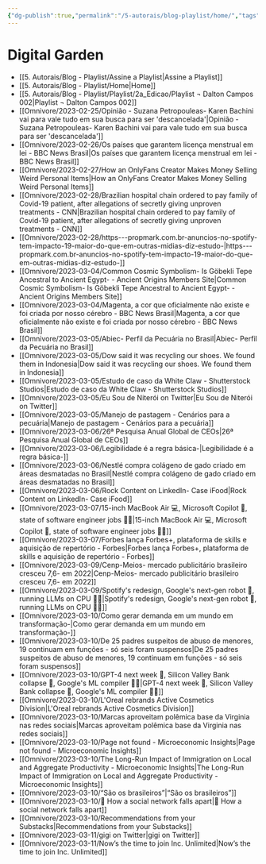 ```yaml
---
{"dg-publish":true,"permalink":"/5-autorais/blog-playlist/home/","tags":["gardenEntry"],"dgShowLocalGraph":true,"dgShowFileTree":true,"dgEnableSearch":true,"created":"","updated":""}
---
```


# Digital Garden

- [[5. Autorais/Blog - Playlist/Assine a Playlist\|Assine a Playlist]]
- [[5. Autorais/Blog - Playlist/Home\|Home]]
- [[5. Autorais/Blog - Playlist/Playlist/2a_Edicao/Playlist ¬ Dalton Campos 002\|Playlist ¬ Dalton Campos 002]]
- [[Omnivore/2023-02-25/Opinião - Suzana Petropouleas- Karen Bachini vai para vale tudo em sua busca para ser 'descancelada'\|Opinião - Suzana Petropouleas- Karen Bachini vai para vale tudo em sua busca para ser 'descancelada']]
- [[Omnivore/2023-02-26/Os países que garantem licença menstrual em lei - BBC News Brasil\|Os países que garantem licença menstrual em lei - BBC News Brasil]]
- [[Omnivore/2023-02-27/How an OnlyFans Creator Makes Money Selling Weird Personal Items\|How an OnlyFans Creator Makes Money Selling Weird Personal Items]]
- [[Omnivore/2023-02-28/Brazilian hospital chain ordered to pay family of Covid-19 patient, after allegations of secretly giving unproven treatments - CNN\|Brazilian hospital chain ordered to pay family of Covid-19 patient, after allegations of secretly giving unproven treatments - CNN]]
- [[Omnivore/2023-02-28/https---propmark.com.br-anuncios-no-spotify-tem-impacto-19-maior-do-que-em-outras-midias-diz-estudo-\|https---propmark.com.br-anuncios-no-spotify-tem-impacto-19-maior-do-que-em-outras-midias-diz-estudo-]]
- [[Omnivore/2023-03-04/Common Cosmic Symbolism- Is Göbekli Tepe Ancestral to Ancient Egypt- - Ancient Origins Members Site\|Common Cosmic Symbolism- Is Göbekli Tepe Ancestral to Ancient Egypt- - Ancient Origins Members Site]]
- [[Omnivore/2023-03-04/Magenta, a cor que oficialmente não existe e foi criada por nosso cérebro - BBC News Brasil\|Magenta, a cor que oficialmente não existe e foi criada por nosso cérebro - BBC News Brasil]]
- [[Omnivore/2023-03-05/Abiec- Perfil da Pecuária no Brasil\|Abiec- Perfil da Pecuária no Brasil]]
- [[Omnivore/2023-03-05/Dow said it was recycling our shoes. We found them in Indonesia\|Dow said it was recycling our shoes. We found them in Indonesia]]
- [[Omnivore/2023-03-05/Estudo de caso da White Claw - Shutterstock Studios\|Estudo de caso da White Claw - Shutterstock Studios]]
- [[Omnivore/2023-03-05/Eu Sou de Niterói on Twitter\|Eu Sou de Niterói on Twitter]]
- [[Omnivore/2023-03-05/Manejo de pastagem - Cenários para a pecuária\|Manejo de pastagem - Cenários para a pecuária]]
- [[Omnivore/2023-03-06/26ª Pesquisa Anual Global de CEOs\|26ª Pesquisa Anual Global de CEOs]]
- [[Omnivore/2023-03-06/Legibilidade é a regra básica-\|Legibilidade é a regra básica-]]
- [[Omnivore/2023-03-06/Nestlé compra colágeno de gado criado em áreas desmatadas no Brasil\|Nestlé compra colágeno de gado criado em áreas desmatadas no Brasil]]
- [[Omnivore/2023-03-06/Rock Content on LinkedIn- Case iFood\|Rock Content on LinkedIn- Case iFood]]
- [[Omnivore/2023-03-07/15-inch MacBook Air 💻, Microsoft Copilot 🤖, state of software engineer jobs 👨‍💻\|15-inch MacBook Air 💻, Microsoft Copilot 🤖, state of software engineer jobs 👨‍💻]]
- [[Omnivore/2023-03-07/Forbes lança Forbes+, plataforma de skills e aquisição de repertório - Forbes\|Forbes lança Forbes+, plataforma de skills e aquisição de repertório - Forbes]]
- [[Omnivore/2023-03-09/Cenp-Meios- mercado publicitário brasileiro cresceu 7,6- em 2022\|Cenp-Meios- mercado publicitário brasileiro cresceu 7,6- em 2022]]
- [[Omnivore/2023-03-09/Spotify's redesign, Google's next-gen robot 🤖, running LLMs on CPU 👨‍💻\|Spotify's redesign, Google's next-gen robot 🤖, running LLMs on CPU 👨‍💻]]
- [[Omnivore/2023-03-10/Como gerar demanda em um mundo em transformação-\|Como gerar demanda em um mundo em transformação-]]
- [[Omnivore/2023-03-10/De 25 padres suspeitos de abuso de menores, 19 continuam em funções - só seis foram suspensos\|De 25 padres suspeitos de abuso de menores, 19 continuam em funções - só seis foram suspensos]]
- [[Omnivore/2023-03-10/GPT-4 next week 🤖, Silicon Valley Bank collapse 🏦, Google's ML compiler 👨‍💻\|GPT-4 next week 🤖, Silicon Valley Bank collapse 🏦, Google's ML compiler 👨‍💻]]
- [[Omnivore/2023-03-10/L'Oreal rebrands Active Cosmetics Division\|L'Oreal rebrands Active Cosmetics Division]]
- [[Omnivore/2023-03-10/Marcas aproveitam polêmica base da Virginia nas redes sociais\|Marcas aproveitam polêmica base da Virginia nas redes sociais]]
- [[Omnivore/2023-03-10/Page not found - Microeconomic Insights\|Page not found - Microeconomic Insights]]
- [[Omnivore/2023-03-10/The Long-Run Impact of Immigration on Local and Aggregate Productivity - Microeconomic Insights\|The Long-Run Impact of Immigration on Local and Aggregate Productivity - Microeconomic Insights]]
- [[Omnivore/2023-03-10/“São os brasileiros”\|“São os brasileiros”]]
- [[Omnivore/2023-03-10/🔻 How a social network falls apart\|🔻 How a social network falls apart]]
- [[Omnivore/2023-03-10/Recommendations from your Substacks\|Recommendations from your Substacks]]
- [[Omnivore/2023-03-11/gigi on Twitter\|gigi on Twitter]]
- [[Omnivore/2023-03-11/Now’s the time to join Inc. Unlimited\|Now’s the time to join Inc. Unlimited]]

